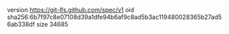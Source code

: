 version https://git-lfs.github.com/spec/v1
oid sha256:6b7f97c8e07108d39a1dfe94b6af9c8ad5b3ac119480028365b27ad56ab338df
size 34685
